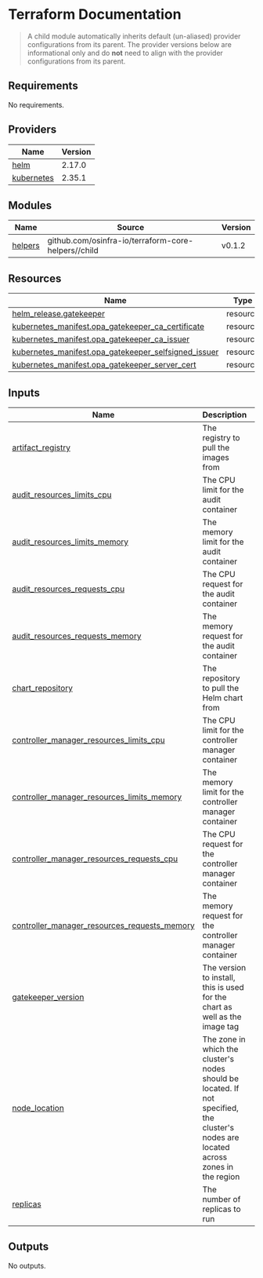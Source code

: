 # Terraform Documentation

> A child module automatically inherits default (un-aliased) provider configurations from its parent. The provider versions below are informational only and do **not** need to align with the provider configurations from its parent.

<!-- BEGIN_TF_DOCS -->
## Requirements

No requirements.

## Providers

| Name | Version |
|------|---------|
| <a name="provider_helm"></a> [helm](#provider\_helm) | 2.17.0 |
| <a name="provider_kubernetes"></a> [kubernetes](#provider\_kubernetes) | 2.35.1 |

## Modules

| Name | Source | Version |
|------|--------|---------|
| <a name="module_helpers"></a> [helpers](#module\_helpers) | github.com/osinfra-io/terraform-core-helpers//child | v0.1.2 |

## Resources

| Name | Type |
|------|------|
| [helm_release.gatekeeper](https://registry.terraform.io/providers/hashicorp/helm/latest/docs/resources/release) | resource |
| [kubernetes_manifest.opa_gatekeeper_ca_certificate](https://registry.terraform.io/providers/hashicorp/kubernetes/latest/docs/resources/manifest) | resource |
| [kubernetes_manifest.opa_gatekeeper_ca_issuer](https://registry.terraform.io/providers/hashicorp/kubernetes/latest/docs/resources/manifest) | resource |
| [kubernetes_manifest.opa_gatekeeper_selfsigned_issuer](https://registry.terraform.io/providers/hashicorp/kubernetes/latest/docs/resources/manifest) | resource |
| [kubernetes_manifest.opa_gatekeeper_server_cert](https://registry.terraform.io/providers/hashicorp/kubernetes/latest/docs/resources/manifest) | resource |

## Inputs

| Name | Description | Type | Default | Required |
|------|-------------|------|---------|:--------:|
| <a name="input_artifact_registry"></a> [artifact\_registry](#input\_artifact\_registry) | The registry to pull the images from | `string` | `"us-docker.pkg.dev/plt-lz-services-tf79-prod/plt-docker-virtual"` | no |
| <a name="input_audit_resources_limits_cpu"></a> [audit\_resources\_limits\_cpu](#input\_audit\_resources\_limits\_cpu) | The CPU limit for the audit container | `string` | `"40m"` | no |
| <a name="input_audit_resources_limits_memory"></a> [audit\_resources\_limits\_memory](#input\_audit\_resources\_limits\_memory) | The memory limit for the audit container | `string` | `"128Mi"` | no |
| <a name="input_audit_resources_requests_cpu"></a> [audit\_resources\_requests\_cpu](#input\_audit\_resources\_requests\_cpu) | The CPU request for the audit container | `string` | `"10m"` | no |
| <a name="input_audit_resources_requests_memory"></a> [audit\_resources\_requests\_memory](#input\_audit\_resources\_requests\_memory) | The memory request for the audit container | `string` | `"32Mi"` | no |
| <a name="input_chart_repository"></a> [chart\_repository](#input\_chart\_repository) | The repository to pull the Helm chart from | `string` | `"https://open-policy-agent.github.io/gatekeeper/charts"` | no |
| <a name="input_controller_manager_resources_limits_cpu"></a> [controller\_manager\_resources\_limits\_cpu](#input\_controller\_manager\_resources\_limits\_cpu) | The CPU limit for the controller manager container | `string` | `"100m"` | no |
| <a name="input_controller_manager_resources_limits_memory"></a> [controller\_manager\_resources\_limits\_memory](#input\_controller\_manager\_resources\_limits\_memory) | The memory limit for the controller manager container | `string` | `"256Mi"` | no |
| <a name="input_controller_manager_resources_requests_cpu"></a> [controller\_manager\_resources\_requests\_cpu](#input\_controller\_manager\_resources\_requests\_cpu) | The CPU request for the controller manager container | `string` | `"10m"` | no |
| <a name="input_controller_manager_resources_requests_memory"></a> [controller\_manager\_resources\_requests\_memory](#input\_controller\_manager\_resources\_requests\_memory) | The memory request for the controller manager container | `string` | `"32Mi"` | no |
| <a name="input_gatekeeper_version"></a> [gatekeeper\_version](#input\_gatekeeper\_version) | The version to install, this is used for the chart as well as the image tag | `string` | `"v3.18.2"` | no |
| <a name="input_node_location"></a> [node\_location](#input\_node\_location) | The zone in which the cluster's nodes should be located. If not specified, the cluster's nodes are located across zones in the region | `string` | `null` | no |
| <a name="input_replicas"></a> [replicas](#input\_replicas) | The number of replicas to run | `number` | `1` | no |

## Outputs

No outputs.
<!-- END_TF_DOCS -->

